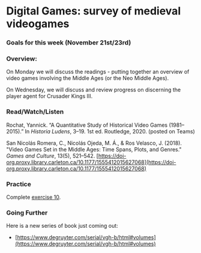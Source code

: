# Digital Games: survey of medieval videogames

### Goals for this week (November 21st/23rd)



### Overview:

On Monday we will discuss the readings - putting together an overview of video games involving the Middle Ages (or the Neo Middle Ages).&#x20;

On Wednesday, we will discuss and review progress on discerning the player agent for Crusader Kings III.&#x20;

### Read/Watch/Listen

Rochat, Yannick. “A Quantitative Study of Historical Video Games (1981–2015).” In _Historia Ludens_, 3–19. 1st ed. Routledge, 2020. (posted on Teams)

San Nicolás Romera, C., Nicolás Ojeda, M. Á., & Ros Velasco, J. (2018). "Video Games Set in the Middle Ages: Time Spans, Plots, and Genres." _Games and Culture_, 13(5), 521–542. [https://doi-org.proxy.library.carleton.ca/10.1177/1555412015627068](https://doi-org.proxy.library.carleton.ca/10.1177/1555412015627068)

### Practice

Complete [exercise 10](broken-reference).&#x20;

### Going Further

Here is a new series of book just coming out:

* [https://www.degruyter.com/serial/vgh-b/html#volumes](https://www.degruyter.com/serial/vgh-b/html#volumes)
